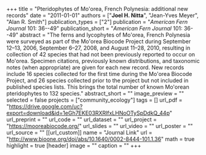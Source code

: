 +++
title = "Pteridophytes of Mo'orea, French Polynesia: additional new records"
date = "2011-01-01"
authors = ["**Joel H. Nitta**", "Jean-Yves Meyer", "Alan R. Smith"]
publication_types = ["2"]
publication = "_American Fern Journal_ 101: 36--49"
publication_short = "_American Fern Journal_ 101: 36--49"
abstract = "The ferns and lycophytes of Mo'orea, French Polynesia were surveyed as part of the Mo'orea Biocode Project during September 12–13, 2006, September 6–27, 2008, and August 11–28, 2010, resulting in collection of 42 species that had not been previously reported to occur on Mo'orea. Specimen citations, previously known distributions, and taxonomic notes (when appropriate) are given for each new record. New records include 16 species collected for the first time during the Mo'orea Biocode Project, and 26 species collected prior to the project but not included in published species lists. This brings the total number of known Mo'orean pteridophytes to 132 species."
abstract_short = ""
image_preview = ""
selected = false
projects = ["community_ecology"]
tags = []
url_pdf = "https://drive.google.com/uc?export=download&id=1eGh7EKE03RXRlfxLHNoOTySpDdkQ_44p"
url_preprint = ""
url_code = ""
url_dataset = ""
url_project = "https://mooreabiocode.org/"
url_slides = ""
url_video = ""
url_poster = ""
url_source = ""
[[url_custom]]
  name = "Journal Link"
  url = "http://www.bioone.org/doi/abs/10.1640/0002-8444-101.1.36"
math = true
highlight = true
[header]
image = ""
caption = ""
+++
